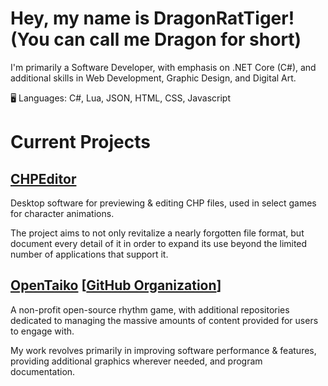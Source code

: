 # Hey, my name is DragonRatTiger! (You can call me Dragon for short)

I'm primarily a Software Developer, with emphasis on .NET Core (C#), and additional skills in Web Development, Graphic Design, and Digital Art.

🖥 Languages: C#, Lua, JSON, HTML, CSS, Javascript

# Current Projects

## [CHPEditor](https://github.com/DragonRatTiger/CHPEditor)

Desktop software for previewing & editing CHP files, used in select games for character animations.

The project aims to not only revitalize a nearly forgotten file format, but document every detail of it in order to expand its use beyond the limited number of applications that support it.

## [OpenTaiko](https://github.com/0auBSQ/OpenTaiko) [[GitHub Organization](https://github.com/OpenTaiko)]

A non-profit open-source rhythm game, with additional repositories dedicated to managing the massive amounts of content provided for users to engage with.

My work revolves primarily in improving software performance & features, providing additional graphics wherever needed, and program documentation.
